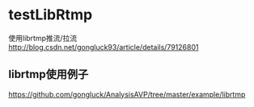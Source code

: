# testLibRtmp
使用librtmp推流/拉流
http://blog.csdn.net/gongluck93/article/details/79126801

## librtmp使用例子

https://github.com/gongluck/AnalysisAVP/tree/master/example/librtmp
